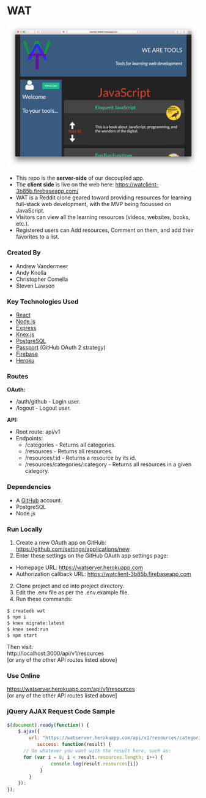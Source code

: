 # WAT

![Screenshot](wat-screenshot.png)

* This repo is the __server-side__ of our decoupled app.
* The __client side__ is live on the web here: https://watclient-3b85b.firebaseapp.com/
* WAT is a Reddit clone geared toward providing resources for learning full-stack web development, with the MVP being focussed on JavaScript.
* Visitors can view all the learning resources (videos, websites, books, etc.).
* Registered users can Add resources, Comment on them, and add their favorites to a list.

### Created By

* Andrew Vandermeer
* Andy Knolla
* Christopher Comella
* Steven Lawson

### Key Technologies Used

* [React](https://facebook.github.io/react)
* [Node.js](https://nodejs.org)
* [Express](http://expressjs.com)
* [Knex.js](http://knexjs.org)
* [PostgreSQL](https://www.postgresql.org)
* [Passport](http://passportjs.org) (GitHub OAuth 2 strategy)
* [Firebase](https://firebase.google.com)
* [Heroku](http://heroku.com)

### Routes

__OAuth:__    
* /auth/github - Login user.
* /logout - Logout user.

__API:__    
* Root route: api/v1
* Endpoints:
  * /categories - Returns all categories.
  * /resources - Returns all resources.
  * /resources/:id - Returns a resource by its id.
  * /resources/categories/:category - Returns all resources in a given category.

### Dependencies

* A [GitHub](http://github.com) account.
* PostgreSQL
* Node.js

### Run Locally

1. Create a new OAuth app on GitHub: https://github.com/settings/applications/new
2. Enter these settings on the GitHub OAuth app settings page:
  * Homepage URL: https://watserver.herokuapp.com
  * Authorization callback URL: https://watclient-3b85b.firebaseapp.com
2. Clone project and cd into project directory.
3. Edit the .env file as per the .env.example file.
4. Run these commands:
```
$ createdb wat
$ npm i
$ knex migrate:latest
$ knex seed:run
$ npm start
```
Then visit:    
http://localhost:3000/api/v1/resources   
[or any of the other API routes listed above]

### Use Online

https://watserver.herokuapp.com/api/v1/resources    
[or any of the other API routes listed above]

### jQuery AJAX Request Code Sample

```javascript
$(document).ready(function() { 
	$.ajax({   
		url: "https://watserver.herokuapp.com/api/v1/resources/categories/javascript",
		   success: function(result) {    
      // Do whatever you want with the result here, such as:
      for (var i = 0; i < result.resources.length; i++) {     
				console.log(result.resources[i])    
			}   
		}  
	});
});
```
